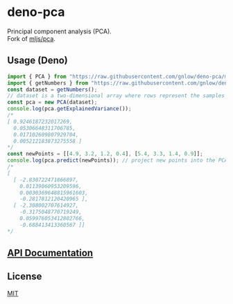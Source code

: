 # deno-pca

Principal component analysis (PCA).  
Fork of [mljs/pca](https://github.com/mljs/pca).

## Usage (Deno)

```ts
import { PCA } from "https://raw.githubusercontent.com/gnlow/deno-pca/master/mod.ts";
import { getNumbers } from "https://raw.githubusercontent.com/gnlow/deno-dataset-iris/master/mod.ts";
const dataset = getNumbers();
// dataset is a two-dimensional array where rows represent the samples and columns the features
const pca = new PCA(dataset);
console.log(pca.getExplainedVariance());
/*
[ 0.9246187232017269,
  0.05306648311706785,
  0.017102609807929704,
  0.005212183873275558 ]
*/
const newPoints = [[4.9, 3.2, 1.2, 0.4], [5.4, 3.3, 1.4, 0.9]];
console.log(pca.predict(newPoints)); // project new points into the PCA space
/*
[
  [ -2.830722471866897,
    0.01139060953209596,
    0.0030369648815961603,
    -0.2817812120420965 ],
  [ -2.308002707614927,
    -0.3175048770719249,
    0.059976053412802766,
    -0.688413413360567 ]]
*/
```

## [API Documentation](https://mljs.github.io/pca/)

## License

[MIT](./LICENSE)

[npm-image]: https://img.shields.io/npm/v/ml-pca.svg?style=flat-square
[npm-url]: https://npmjs.org/package/ml-pca
[travis-image]: https://img.shields.io/travis/mljs/pca/master.svg?style=flat-square
[travis-url]: https://travis-ci.org/mljs/pca
[david-image]: https://img.shields.io/david/mljs/pca.svg?style=flat-square
[david-url]: https://david-dm.org/mljs/pca
[download-image]: https://img.shields.io/npm/dm/ml-pca.svg?style=flat-square
[download-url]: https://npmjs.org/package/ml-pca
